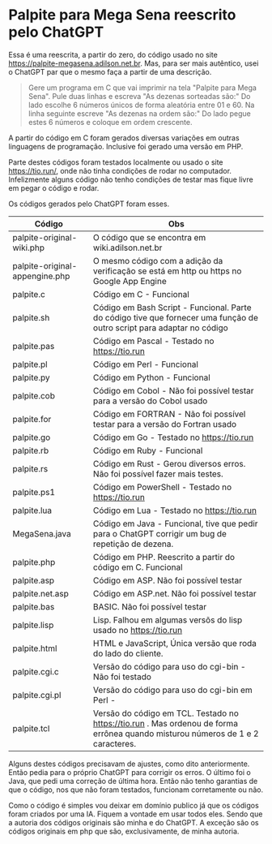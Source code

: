 # Palpite para Mega Sena reescrito pelo ChatGPT

Essa é uma reescrita, a partir do zero, do código usado no site https://palpite-megasena.adilson.net.br. Mas, para ser mais autêntico, usei o ChatGPT par que o mesmo faça a partir de uma descrição.

> Gere um programa em C que vai imprimir na tela "Palpite para Mega Sena".  Pule duas linhas e escreva "As dezenas sorteadas são:"  Do lado escolhe 6 números únicos de forma aleatória entre 01 e 60. Na linha seguinte escreve "As dezenas na ordem são:" Do lado pegue estes 6 números e coloque em ordem crescente.

A partir do código em C foram gerados diversas variações em outras linguagens de programação. Inclusive foi gerado uma versão em PHP.

Parte destes códigos foram testados localmente ou usado o site https://tio.run/, onde não tinha condições de rodar no computador.  Infelizmente alguns código não tenho condições de testar mas fique livre em pegar o código e rodar.

Os códigos gerados pelo ChatGPT foram esses.

|Código|Obs  |
|--|--|
| palpite-original-wiki.php | O código que se encontra em wiki.adilson.net.br |
|palpite-original-appengine.php | O mesmo código com a adição da verificação se está em http ou https no Google App Engine|
|palpite.c | Código em C - Funcional |
|palpite.sh | Código em Bash Script - Funcional. Parte do código tive que fornecer uma função de outro script para adaptar no código|
|palpite.pas | Código em Pascal - Testado no https://tio.run|
|palpite.pl | Código em Perl - Funcional |
|palpite.py | Código em Python - Funcional|
|palpite.cob| Código em Cobol - Não foi possível testar para a versão do Cobol usado|
|palpite.for| Código em FORTRAN - Não foi possível testar para a versão do Fortran usado|
|palpite.go| Código em Go - Testado no https://tio.run|
|palpite.rb| Código em Ruby - Funcional|
|palpite.rs|Código em Rust - Gerou diversos erros. Não foi possível fazer mais testes.|
|palpite.ps1 | Código em PowerShell - Testado no https://tio.run|
|palpite.lua| Código em Lua - Testado no https://tio.run|
|MegaSena.java| Código em Java - Funcional, tive que pedir para o ChatGPT corrigir um bug de repetição de dezena.|
|palpite.php|Código em PHP. Reescrito a partir do código em C. Funcional|
|palpite.asp|Código em ASP. Não foi possível testar|
|palpite.net.asp |Código em ASP.net. Não foi possível testar
|palpite.bas|BASIC. Não foi possível testar|
|palpite.lisp|Lisp. Falhou em algumas versõs do lisp usado no https://tio.run|
|palpite.html| HTML e JavaScript, Única versão que roda do lado do cliente.|
|palpite.cgi.c|Versão do código para uso do cgi-bin - Não foi testado|
|palpite.cgi.pl|Versão do código para uso do cgi-bin em Perl - |Não foi testado|
|palpite.tcl|Versão do código em TCL. Testado no https://tio.run . Mas ordenou de forma errônea quando misturou números de 1 e 2 caracteres. |


Alguns destes códigos precisavam de ajustes, como dito anteriormente. Então pedia para o próprio ChatGPT para corrigir os erros.
O último foi o Java, que pedi uma correção de última hora. Então não tenho garantias de que o código, nos que não foram testados, funcionam corretamente ou não.

Como o código é simples vou deixar em domínio publico já que os códigos foram criados por uma IA. Fiquem a vontade em usar todos eles. Sendo que a autoria dos códigos originais são minha e do ChatGPT. A exceção são os códigos originais em php que são, exclusivamente, de minha autoria.

